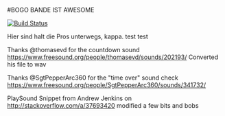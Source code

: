 #BOGO BANDE IST AWESOME

[![Build Status](https://travis-ci.org/ProPra16/programmierpraktikum-abschlussprojekt-die-bogo-bande.svg?branch=master)](https://travis-ci.org/ProPra16/programmierpraktikum-abschlussprojekt-die-bogo-bande)

Hier sind halt die Pros unterwegs, kappa.
test
test

Thanks @thomasevd for the countdown sound
https://www.freesound.org/people/thomasevd/sounds/202193/
Converted his file to wav

Thanks @SgtPepperArc360 for the "time over" sound check
https://www.freesound.org/people/SgtPepperArc360/sounds/341732/

PlaySound Snippet from Andrew Jenkins on
http://stackoverflow.com/a/37693420
modified a few bits and bobs


